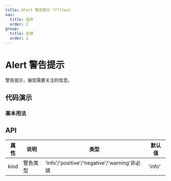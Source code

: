 ```yaml
---
title: Alert 警告提示 ????test
nav:
  title: 组件
  order: 2
group:
  title: 反馈
  order: 1
---
```


# Alert 警告提示

警告提示，展现需要关注的信息。

## 代码演示

### 基本用法

<code src="./demo/basic.tsx"></code>

<API src="./index.tsx"></API>

## API

| 属性 | 说明     | 类型                                         | 默认值 |
| ---- | ------  | ------------------------------------------- | ------ |
| kind | 警告类型 | 'info'/'positive'/'negative'/'warning'非必填 | 'info' |
